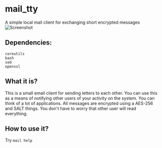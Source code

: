 # mail_tty
A simple local mail client for exchanging short encrypted messages \
![Screenshot](https://beeimg.com/images/f28395579611.png)

## Dependencies:
```
coreutils
bash
sed
openssl
```

## What it is?
This is a small email client for sending letters to each other. You can use this as a means of notifying other users of your activity on the system. You can think of a lot of applications. All messages are encrypted using a AES-256 and SALT things. You don't have to worry that other user will read everything.

## How to use it?
Try `mail help`
